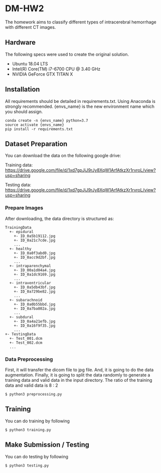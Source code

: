 # DM-HW2
The homework aims to classify different types of intracerebral hemorrhage with different CT images.

## Hardware
The following specs were used to create the original solution.
- Ubuntu 18.04 LTS
- Intel(R) Core(TM) i7-6700 CPU @ 3.40 GHz
- NVIDIA GeForce GTX TITAN X

## Installation
All requirements should be detailed in requirements.txt. Using Anaconda is strongly recommended. {envs_name} is the new environment name which you should assign.
```
conda create -n {envs_name} python=3.7
source activate {envs_name}
pip install -r requirements.txt
```
## Dataset Preparation
You can download the data on the following google drive: 

Training data: https://drive.google.com/file/d/1xd7gpJjJ9rJy8XqW1ArfAtkzXr1rvroL/view?usp=sharing

Testing data: https://drive.google.com/file/d/1xd7gpJjJ9rJy8XqW1ArfAtkzXr1rvroL/view?usp=sharing
### Prepare Images
After downloading, the data directory is structured as:
```
TrainingData
  +- epidural
    +- ID_0a5b19112.jpg
    +- ID_0a21c7cde.jpg
    ...
  +- healthy
    +- ID_0a0f3abd0.jpg
    +- ID_0acc9d2bf.jpg
    ...
  +- intraparenchymal
    +- ID_00a1d04a4.jpg
    +- ID_0a1dc9169.jpg
    ...
  +- intraventricular
    +- ID_0a5db43bf.jpg
    +- ID_0a729be82.jpg
    ...
  +- subarachnoid
    +- ID_0a0b55bbd.jpg
    +- ID_0a7ba802a.jpg
    ...
  +- subdural
    +- ID_0a4a21efb.jpg
    +- ID_0a16f9f35.jpg
    ...
+- TestingData
  +- Test_001.dcm
  +- Test_002.dcm
  ...
```

### Data Preprocessing
First, it will transfer the dicom file to jpg file. And, it is going to do the data augmentation. Finally, it is going to split the data randomly to generate a training data and valid data in the input directory. The ratio of the training data and valid data is 8 : 2

```
$ python3 preprocessing.py
```

## Training
You can do training by following
```
$ python3 training.py
```

## Make Submission / Testing
You can do testing by following 
```
$ python3 testing.py
```
